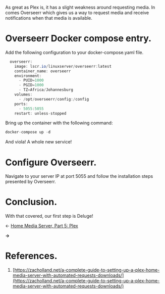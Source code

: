 As great as Plex is, it has a slight weakness around requesting media. In comes Overseerr which gives us a way to request media and receive notifications when that media is available.

<!-- Table of Contents -->

Overseerr Docker compose entry.
===============================

Add the following configuration to your docker-compose.yaml file.

```java
  overseerr:
    image: lscr.io/linuxserver/overseerr:latest
    container_name: overseerr
    environment:
      - PUID=1000
      - PGID=1000
      - TZ=Africa/Johannesburg
    volumes:
      - /opt/overseerr/config:/config
    ports:
      - 5055:5055
    restart: unless-stopped
```

Bring up the container with the following command:

```java
docker-compose up -d
```

And viola! A whole new service!

Configure Overseerr.
====================

Navigate to your server IP at port 5055 and follow the installation steps presented by Overseerr.

Conclusion.
===========

With that covered, our first step is Deluge!

← [Home Media Server, Part 5: Plex](16744730.html)

**→**

References.
===========

1. [https://zacholland.net/a-complete-guide-to-setting-up-a-plex-home-media-server-with-automated-requests-downloads/](https://zacholland.net/a-complete-guide-to-setting-up-a-plex-home-media-server-with-automated-requests-downloads/)